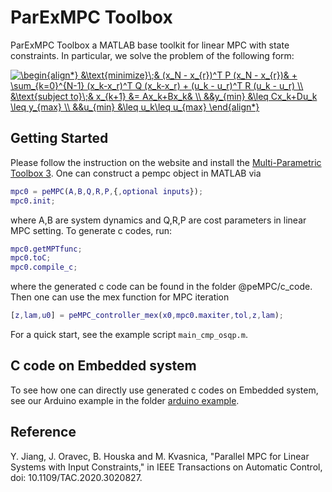 # ParExMPC Toolbox 

ParExMPC Toolbox a MATLAB base toolkit for linear MPC with state constraints. In particular, we solve the problem of the following form:

<a href="https://www.codecogs.com/eqnedit.php?latex=\begin{align*}&space;&\text{minimize}\;&&space;(x_N&space;-&space;x_{r})^T&space;P&space;(x_N&space;-&space;x_{r})&&space;&plus;&space;\sum_{k=0}^{N-1}&space;(x_k-x_r)^T&space;Q&space;(x_k-x_r)&space;&plus;&space;(u_k&space;-&space;u_r)^T&space;R&space;(u_k&space;-&space;u_r)&space;\\&space;&\text{subject&space;to}\;&&space;x_{k&plus;1}&space;&=&space;Ax_k&plus;Bx_k&&space;\\&space;&&y_{min}&space;&\leq&space;Cx_k&plus;Du_k&space;\leq&space;y_{max}&space;\\&space;&&u_{min}&space;&\leq&space;u_k\leq&space;u_{max}&space;\end{align*}" target="_blank"><img src="https://latex.codecogs.com/svg.latex?\begin{align*}&space;&\text{minimize}\;&&space;(x_N&space;-&space;x_{r})^T&space;P&space;(x_N&space;-&space;x_{r})&&space;&plus;&space;\sum_{k=0}^{N-1}&space;(x_k-x_r)^T&space;Q&space;(x_k-x_r)&space;&plus;&space;(u_k&space;-&space;u_r)^T&space;R&space;(u_k&space;-&space;u_r)&space;\\&space;&\text{subject&space;to}\;&&space;x_{k&plus;1}&space;&=&space;Ax_k&plus;Bx_k&&space;\\&space;&&y_{min}&space;&\leq&space;Cx_k&plus;Du_k&space;\leq&space;y_{max}&space;\\&space;&&u_{min}&space;&\leq&space;u_k\leq&space;u_{max}&space;\end{align*}" title="\begin{align*} &\text{minimize}\;& (x_N - x_{r})^T P (x_N - x_{r})& + \sum_{k=0}^{N-1} (x_k-x_r)^T Q (x_k-x_r) + (u_k - u_r)^T R (u_k - u_r) \\ &\text{subject to}\;& x_{k+1} &= Ax_k+Bx_k& \\ &&y_{min} &\leq Cx_k+Du_k \leq y_{max} \\ &&u_{min} &\leq u_k\leq u_{max} \end{align*}" /></a>

<!---
$$
\begin{align*} 
&\text{minimize}\;& (x_N - x_{r})^T P (x_N - x_{r})& + 
    \sum_{k=0}^{N-1} (x_k-x_r)^T Q (x_k-x_r) + (u_k - u_r)^T R (u_k - u_r) \\
&\text{subject to}\;&  x_{k+1} &= Ax_k+Bx_k& \\
&&y_{min} &\leq Cx_k+Du_k \leq y_{max} \\
&&u_{min} &\leq u_k\leq u_{max}
\end{align*}
$$
--->

## Getting Started

Please follow the instruction on the website and install the [Multi-Parametric Toolbox 3](https://www.mpt3.org/).
One can construct a pempc object in MATLAB via
``` matlab
mpc0 = peMPC(A,B,Q,R,P,{,optional inputs});
mpc0.init;
```
where A,B are system dynamics and Q,R,P are cost parameters in linear MPC setting. To generate c codes, run:
``` matlab
mpc0.getMPTfunc;
mpc0.toC;
mpc0.compile_c;
```
where the generated c code can be found in the folder @peMPC/c_code. Then one can use the mex function for MPC iteration
``` matlab
[z,lam,u0] = peMPC_controller_mex(x0,mpc0.maxiter,tol,z,lam);
```
For a quick start, see the example script `main_cmp_osqp.m`. 

## C code on Embedded system

To see how one can directly use generated c codes on Embedded system, see our Arduino example in the folder [arduino example](examples/arduino_example).

## Reference

Y. Jiang, J. Oravec, B. Houska and M. Kvasnica, "Parallel MPC for Linear Systems with Input Constraints," in IEEE Transactions on Automatic Control, doi: 10.1109/TAC.2020.3020827.
